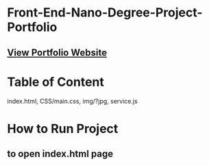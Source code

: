 # Front-End-Nano-Degree-Project-Portfolio
## [View Portfolio Website ](https://swamykankipati.github.io/Front-End-Nano-Degree-Project-1-Portfolio/index.html)
# Table of Content
 index.html,
 CSS/main.css,
 img/?jpg,
 service.js

# How to Run Project 
to open index.html page
 -

